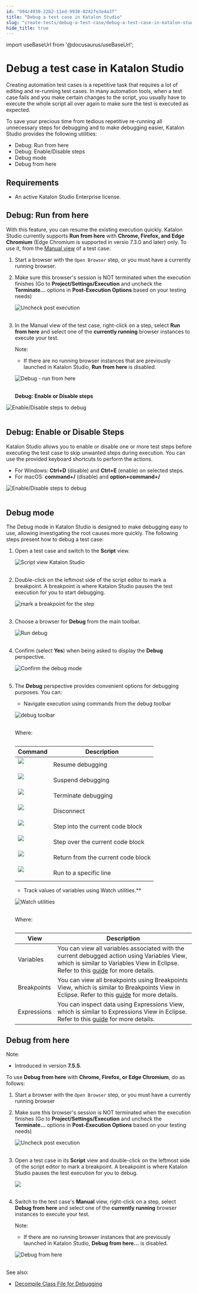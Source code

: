 ```yaml
---
id: "994c4930-22b2-11ed-9930-0242fe3e4a3f"
title: "Debug a test case in Katalon Studio"
slug: "create-tests/debug-a-test-case/debug-a-test-case-in-katalon-studio"
hide_title: true
---
```

import useBaseUrl from '@docusaurus/useBaseUrl';


# <a id="id_5" class="anchor_top_offset"/><a id="ariaid-title1" class="anchor_top_offset"/>Debug a test case in <span xmlns="http://www.w3.org/1999/xhtml" className="ph">Katalon Studio</span> 

<p xmlns="http://www.w3.org/1999/xhtml" className="p">Creating automation test cases is a repetitive task that   requires a lot of editing and re-running test cases. In many   automation tools, when a test case fails and you make certain   changes to the script, you usually have to execute the whole script   all over again to make sure the test is executed as expected.</p> 
<p xmlns="http://www.w3.org/1999/xhtml" className="p">To save your precious time from tedious repetitive re-running   all unnecessary steps for debugging and to make debugging easier,   <span className="ph">Katalon Studio</span> provides the following utilities:</p> 
<ul xmlns="http://www.w3.org/1999/xhtml" className="ul"><li className="li">Debug: Run from here</li><li className="li">Debug: Enable/Disable steps</li><li className="li">Debug mode</li><li className="li">Debug from here</li></ul> 

## Requirements

<ul xmlns="http://www.w3.org/1999/xhtml" className="ul"><li className="li">An active Katalon Studio Enterprise license.</li></ul> 

## <a id="id_6" class="anchor_top_offset"/>Debug: Run from here

<p xmlns="http://www.w3.org/1999/xhtml" className="p">With this feature, you can resume the existing execution quickly. <span className="ph">Katalon Studio</span> currently supports <strong className="ph b">Run from here</strong> with <strong className="ph b">Chrome, Firefox, and Edge Chromium</strong> (Edge Chromium is supported in versio 7.3.0 and later) only. To use it, from the <a className="xref" href="/docs/create-tests/create-test-cases/create-test-case-overview">Manual view</a> of a test case:</p> 
<ol xmlns="http://www.w3.org/1999/xhtml" className="ol"><li className="li">Start a browser with the <code className="ph codeph">Open Browser</code> step, or you must have a currently running browser.</li><li className="li">     <p className="p">Make sure this browser's session is NOT terminated when the execution finishes (Go to <strong className="ph b">Project/Settings/Execution</strong> and uncheck the <strong className="ph b">Terminate...</strong> options in <strong className="ph b">Post-Execution Options</strong> based on your testing needs)</p>     <p className="p"> <img className="image" src={useBaseUrl("https://github.com/katalon-studio/docs-images/raw/master/katalon-studio/docs/execute-a-test-case-or-a-test-suite/KS-EXECUTION-Post-execution.png")} alt="Uncheck post execution" /><br /><br />     </p>   </li><li className="li">     <p className="p">In the Manual view of the test case, right-click on a step, select <strong className="ph b">Run from here</strong> and select one of the <strong className="ph b">currently running</strong> browser instances to execute your test.</p>     <div className="note note note_note"><span className="note__title">Note:</span>        <ul className="ul"><li className="li">           <p className="p">If there are no running browser instances that are previously launched in <span className="ph">Katalon Studio</span>, <strong className="ph b">Run from here</strong> is disabled.</p>         </li></ul>     </div>     <p className="p"> <img className="image" src={useBaseUrl("https://github.com/katalon-studio/docs-images/raw/master/katalon-studio/docs/execute-a-test-case-or-a-test-suite/KS-EXECUTION-Run-from-here.png")} width={600} alt="Debug - run from here" /><br /><br />     </p><strong className="ph b">Debug: Enable or Disable steps</strong>   </li></ol> 
<p xmlns="http://www.w3.org/1999/xhtml" className="p"> <img className="image" src={useBaseUrl("https://github.com/katalon-studio/docs-images/raw/master/katalon-studio/docs/execute-a-test-case-or-a-test-suite/KS-EXECUTION-Disable-debug.png")} width={600} alt="Enable/Disable steps to debug" /><br /><br /> </p> 

## <a id="concept-9563" class="anchor_top_offset"/>Debug: Enable or Disable Steps

<p xmlns="http://www.w3.org/1999/xhtml" className="p"><span className="ph">Katalon Studio</span> allows you to enable or disable one or more test   steps before executing the test case to skip unwanted steps during   execution. You can use the provided keyboard shortcuts to perform   the actions.</p> 
<ul xmlns="http://www.w3.org/1999/xhtml" className="ul"><li className="li">For Windows:  <strong className="ph b">Ctrl+D</strong> (disable) and     <strong className="ph b">Ctrl+E</strong> (enable) on selected steps.</li><li className="li">For macOS: <strong className="ph b">command+/</strong> (disable) and     <strong className="ph b">option+command+/</strong></li></ul> 
<p xmlns="http://www.w3.org/1999/xhtml" className="p">   <img className="image" src={useBaseUrl("https://github.com/katalon-studio/docs-images/raw/master/katalon-studio/docs/execute-a-test-case-or-a-test-suite/KS-EXECUTION-Disable-debug.png")} width={600} alt="Enable/Disable steps to debug" /><br /><br /> </p> 

## <a id="id_8" class="anchor_top_offset"/>Debug mode

<p xmlns="http://www.w3.org/1999/xhtml" className="p">The Debug mode in <span className="ph">Katalon Studio</span> is designed to make debugging easy to use, allowing investigating the root causes more quickly. The following steps present how to debug a test case:</p> 
<ol xmlns="http://www.w3.org/1999/xhtml" className="ol"><li className="li">     <p className="p">Open a test case and switch to the <strong className="ph b">Script</strong> view.</p>     <p className="p"> <img className="image" src={useBaseUrl("https://github.com/katalon-studio/docs-images/raw/master/katalon-studio/tutorials/debugging_test_case/Script-view.png")} alt="Script view Katalon Studio" /><br /><br />     </p>   </li><li className="li">     <p className="p">Double-click on the leftmost side of the script editor to mark a breakpoint. A breakpoint is where Katalon Studio pauses the test execution for you to start debugging.</p>     <p className="p"> <img className="image" src={useBaseUrl("https://github.com/katalon-studio/docs-images/raw/master/katalon-studio/docs/execute-a-test-case-or-a-test-suite/830-KS-EXECUTION-Line-break-point.png")} width={500} alt="mark a breakpoint for the step" /><br /><br />     </p>   </li><li className="li">     <p className="p">Choose a browser for <strong className="ph b">Debug</strong> from the main toolbar.</p>     <p className="p"> <img className="image" src={useBaseUrl("https://github.com/katalon-studio/docs-images/raw/master/katalon-studio/docs/execute-a-test-case-or-a-test-suite/KS-EXECUTION-Run-debug.png")} width={320} alt="Run debug" /><br /><br />     </p>   </li><li className="li">     <p className="p">Confirm (select <strong className="ph b">Yes</strong>) when being asked to display the <strong className="ph b">Debug</strong> perspective.</p>     <p className="p"> <img className="image" src={useBaseUrl("https://github.com/katalon-studio/docs-images/raw/master/katalon-studio/docs/execute-a-test-case-or-a-test-suite/confirm-perspective.png")} width={514} alt="Confirm the debug mode" /><br /><br />     </p>   </li><li className="li">     <p className="p">The <strong className="ph b">Debug</strong> perspective provides convenient options for debugging purposes. You can:</p>     <ul className="ul"><li className="li">Navigate execution using commands from the debug toolbar</li></ul>     <p className="p"> <img className="image" src={useBaseUrl("https://github.com/katalon-studio/docs-images/raw/master/katalon-studio/tutorials/debugging_test_case/Navigate-execution.png")} alt="debug toolbar" /><br /><br />     </p>     <p className="p">Where:</p>     <table className="table anchor_top_offset" id="id_8__12b39969-3612-479d-b884-403180764e4d"><caption /><thead className="thead"><tr className><th className="entry anchor_top_offset" id="id_8__12b39969-3612-479d-b884-403180764e4d__entry__1">Command</th><th className="entry anchor_top_offset" id="id_8__12b39969-3612-479d-b884-403180764e4d__entry__2">Description</th></tr></thead><tbody className="tbody"><tr className><td className="entry" headers="id_8__12b39969-3612-479d-b884-403180764e4d__entry__1 id_8__12b39969-3612-479d-b884-403180764e4d__entry__2 "> <img className="image" src={useBaseUrl("https://github.com/katalon-studio/docs-images/raw/master/katalon-studio/tutorials/debugging_test_case/Resume-debugging.png")} /><br /><br />           </td><td className="entry" headers="id_8__12b39969-3612-479d-b884-403180764e4d__entry__1 id_8__12b39969-3612-479d-b884-403180764e4d__entry__2 ">Resume debugging</td></tr><tr className><td className="entry" headers="id_8__12b39969-3612-479d-b884-403180764e4d__entry__1 id_8__12b39969-3612-479d-b884-403180764e4d__entry__2 "> <img className="image" src={useBaseUrl("https://github.com/katalon-studio/docs-images/raw/master/katalon-studio/tutorials/debugging_test_case/Suspend-debugging.png")} /><br /><br />           </td><td className="entry" headers="id_8__12b39969-3612-479d-b884-403180764e4d__entry__1 id_8__12b39969-3612-479d-b884-403180764e4d__entry__2 ">Suspend debugging</td></tr><tr className><td className="entry" headers="id_8__12b39969-3612-479d-b884-403180764e4d__entry__1 id_8__12b39969-3612-479d-b884-403180764e4d__entry__2 "> <img className="image" src={useBaseUrl("https://github.com/katalon-studio/docs-images/raw/master/katalon-studio/tutorials/debugging_test_case/Terminate-debugging.png")} /><br /><br />           </td><td className="entry" headers="id_8__12b39969-3612-479d-b884-403180764e4d__entry__1 id_8__12b39969-3612-479d-b884-403180764e4d__entry__2 ">Terminate debugging</td></tr><tr className><td className="entry" headers="id_8__12b39969-3612-479d-b884-403180764e4d__entry__1 id_8__12b39969-3612-479d-b884-403180764e4d__entry__2 "> <img className="image" src={useBaseUrl("https://github.com/katalon-studio/docs-images/raw/master/katalon-studio/tutorials/debugging_test_case/Disconnect.png")} /><br /><br />           </td><td className="entry" headers="id_8__12b39969-3612-479d-b884-403180764e4d__entry__1 id_8__12b39969-3612-479d-b884-403180764e4d__entry__2 ">Disconnect</td></tr><tr className><td className="entry" headers="id_8__12b39969-3612-479d-b884-403180764e4d__entry__1 id_8__12b39969-3612-479d-b884-403180764e4d__entry__2 "> <img className="image" src={useBaseUrl("https://github.com/katalon-studio/docs-images/raw/master/katalon-studio/tutorials/debugging_test_case/Step-into-current-code-block.png")} /><br /><br />           </td><td className="entry" headers="id_8__12b39969-3612-479d-b884-403180764e4d__entry__1 id_8__12b39969-3612-479d-b884-403180764e4d__entry__2 ">Step into the current code block</td></tr><tr className><td className="entry" headers="id_8__12b39969-3612-479d-b884-403180764e4d__entry__1 id_8__12b39969-3612-479d-b884-403180764e4d__entry__2 "> <img className="image" src={useBaseUrl("https://github.com/katalon-studio/docs-images/raw/master/katalon-studio/tutorials/debugging_test_case/Step-over-current-code-block.png")} /><br /><br />           </td><td className="entry" headers="id_8__12b39969-3612-479d-b884-403180764e4d__entry__1 id_8__12b39969-3612-479d-b884-403180764e4d__entry__2 ">Step over the current code block</td></tr><tr className><td className="entry" headers="id_8__12b39969-3612-479d-b884-403180764e4d__entry__1 id_8__12b39969-3612-479d-b884-403180764e4d__entry__2 "> <img className="image" src={useBaseUrl("https://github.com/katalon-studio/docs-images/raw/master/katalon-studio/tutorials/debugging_test_case/Return-from-current-code-block.png")} /><br /><br />           </td><td className="entry" headers="id_8__12b39969-3612-479d-b884-403180764e4d__entry__1 id_8__12b39969-3612-479d-b884-403180764e4d__entry__2 ">Return from the current code block</td></tr><tr className><td className="entry" headers="id_8__12b39969-3612-479d-b884-403180764e4d__entry__1 id_8__12b39969-3612-479d-b884-403180764e4d__entry__2 "> <img className="image" src={useBaseUrl("https://github.com/katalon-studio/docs-images/raw/master/katalon-studio/tutorials/debugging_test_case/Run-to-specific-line.png")} /><br /><br />           </td><td className="entry" headers="id_8__12b39969-3612-479d-b884-403180764e4d__entry__1 id_8__12b39969-3612-479d-b884-403180764e4d__entry__2 ">Run to a specific line</td></tr></tbody></table>     <ul className="ul"><li className="li">Track values of variables using Watch utilities.**</li></ul>     <p className="p"> <img className="image" src={useBaseUrl("https://github.com/katalon-studio/docs-images/raw/master/katalon-studio/tutorials/debugging_test_case/Watch-utilities.png")} alt="Watch utilities" /><br /><br />     </p>     <p className="p">Where:</p>     <table className="table anchor_top_offset" id="id_8__e6ee4b66-534b-4ef0-b32f-3626ca1e6235"><caption /><thead className="thead"><tr className><th className="entry anchor_top_offset" id="id_8__e6ee4b66-534b-4ef0-b32f-3626ca1e6235__entry__1">View</th><th className="entry anchor_top_offset" id="id_8__e6ee4b66-534b-4ef0-b32f-3626ca1e6235__entry__2">Description</th></tr></thead><tbody className="tbody"><tr className><td className="entry" headers="id_8__e6ee4b66-534b-4ef0-b32f-3626ca1e6235__entry__1 id_8__e6ee4b66-534b-4ef0-b32f-3626ca1e6235__entry__2 ">Variables</td><td className="entry" headers="id_8__e6ee4b66-534b-4ef0-b32f-3626ca1e6235__entry__1 id_8__e6ee4b66-534b-4ef0-b32f-3626ca1e6235__entry__2 ">You can view all variables associated with the current debugged action using Variables View, which is similar to Variables View in Eclipse. Refer to this <a className="xref j-external-link" href="http://help.eclipse.org/luna/index.jsp?topic=%2Forg.eclipse.jdt.doc.user%2Freference%2Fviews%2Fexpressions%2Fref-expressions_view.htm" target="_blank">guide</a> for more details.</td></tr><tr className><td className="entry" headers="id_8__e6ee4b66-534b-4ef0-b32f-3626ca1e6235__entry__1 id_8__e6ee4b66-534b-4ef0-b32f-3626ca1e6235__entry__2 ">Breakpoints</td><td className="entry" headers="id_8__e6ee4b66-534b-4ef0-b32f-3626ca1e6235__entry__1 id_8__e6ee4b66-534b-4ef0-b32f-3626ca1e6235__entry__2 ">You can view all breakpoints using Breakpoints View, which is similar to Breakpoints View in Eclipse. Refer to this <a className="xref j-external-link" href="http://help.eclipse.org/luna/index.jsp?topic=%2Forg.eclipse.jdt.doc.user%2Freference%2Fviews%2Fexpressions%2Fref-expressions_view.htm" target="_blank">guide</a> for more details.</td></tr><tr className><td className="entry" headers="id_8__e6ee4b66-534b-4ef0-b32f-3626ca1e6235__entry__1 id_8__e6ee4b66-534b-4ef0-b32f-3626ca1e6235__entry__2 ">Expressions</td><td className="entry" headers="id_8__e6ee4b66-534b-4ef0-b32f-3626ca1e6235__entry__1 id_8__e6ee4b66-534b-4ef0-b32f-3626ca1e6235__entry__2 ">You can inspect data using Expressions View, which is similar to Expressions View in Eclipse. Refer to this <a className="xref j-external-link" href="http://help.eclipse.org/luna/index.jsp?topic=%2Forg.eclipse.jdt.doc.user%2Freference%2Fviews%2Fexpressions%2Fref-expressions_view.htm" target="_blank">guide</a> for more details.</td></tr></tbody></table>   </li></ol> 

## <a id="id_9" class="anchor_top_offset"/>Debug from here

<div xmlns="http://www.w3.org/1999/xhtml" className="note note note_note"><span className="note__title">Note:</span> 
  <ul className="ul"><li className="li">Introduced in version <strong className="ph b">7.5.5</strong>.</li></ul>
</div>
<p xmlns="http://www.w3.org/1999/xhtml" className="p">To use <strong className="ph b">Debug from here</strong> with <strong className="ph b">Chrome, Firefox, or Edge Chromium</strong>, do as follows:</p> 
<ol xmlns="http://www.w3.org/1999/xhtml" className="ol"><li className="li">Start a browser with the <code className="ph codeph">Open Browser</code> step, or you must have a currently running browser</li><li className="li">     <p className="p">Make sure this browser's session is NOT terminated when the execution finishes (Go to <strong className="ph b">Project/Settings/Execution</strong> and uncheck the <strong className="ph b">Terminate...</strong> options in <strong className="ph b">Post-Execution Options</strong> based on your testing needs)</p>     <p className="p"> <img className="image" src={useBaseUrl("https://github.com/katalon-studio/docs-images/raw/master/katalon-studio/docs/execute-a-test-case-or-a-test-suite/KS-EXECUTION-Post-execution.png")} alt="Uncheck post execution" /><br /><br />     </p>   </li><li className="li">     <p className="p">Open a test case in its <strong className="ph b">Script</strong> view and double-click on the leftmost side of the script editor to mark a breakpoint. A breakpoint is where Katalon Studio pauses the test execution for you to debug.</p>     <p className="p"> <img className="image" src={useBaseUrl("https://github.com/katalon-studio/docs-images/raw/master/katalon-studio/docs/execute-a-test-case-or-a-test-suite/breakpoint.png")} /><br /><br />     </p>   </li><li className="li">     <p className="p">Switch to the test case's <strong className="ph b">Manual</strong> view, right-click on a step, select <strong className="ph b">Debug from here</strong> and select one of the <strong className="ph b">currently running</strong> browser instances to execute your test.</p>     <div className="note note note_note"><span className="note__title">Note:</span>        <ul className="ul"><li className="li">If there are no running browser instances that are previously launched in Katalon Studio, <strong className="ph b">Debug from here...</strong> is disabled.</li></ul>     </div>     <p className="p"> <img className="image" src={useBaseUrl("https://github.com/katalon-studio/docs-images/raw/master/katalon-studio/docs/execute-a-test-case-or-a-test-suite/KS-EXECUTION-Debug-from-here.png")} width={600} alt="Debug from here" /><br /><br />     </p>   </li></ol> 
<p xmlns="http://www.w3.org/1999/xhtml" className="p">See also:</p> 
<ul xmlns="http://www.w3.org/1999/xhtml" className="ul"><li className="li"> <a className="xref" href="/docs/maintain/configure-class-file-decompilation-in-katalon-studio">Decompile Class File for Debugging</a>   </li></ul> 
